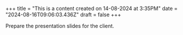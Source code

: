 +++
title = "This is a content created on 14-08-2024 at 3:35PM"
date = "2024-08-16T09:06:03.436Z"
draft = false
+++

  Prepare the presentation slides for the client.
        